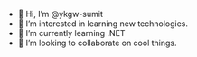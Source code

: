 - 👋 Hi, I’m @ykgw-sumit
- 👀 I’m interested in learning new technologies.
- 🌱 I’m currently learning .NET
- 💞️ I’m looking to collaborate on cool things.

<!---
ykgw-sumit/ykgw-sumit is a ✨ special ✨ repository because its `README.md` (this file) appears on your GitHub profile.
You can click the Preview link to take a look at your changes.
--->
